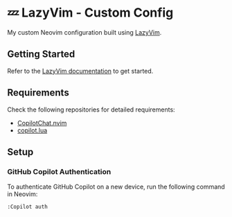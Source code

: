 # 💤 LazyVim - Custom Config

My custom Neovim configuration built using [LazyVim](https://github.com/LazyVim/LazyVim).

## Getting Started

Refer to the [LazyVim documentation](https://lazyvim.github.io/installation) to get started.

## Requirements

Check the following repositories for detailed requirements:

- [CopilotChat.nvim](https://github.com/CopilotC-Nvim/CopilotChat.nvim)
- [copilot.lua](https://github.com/zbirenbaum/copilot.lua)

## Setup

### GitHub Copilot Authentication

To authenticate GitHub Copilot on a new device, run the following command in Neovim:

```vim
:Copilot auth
```
